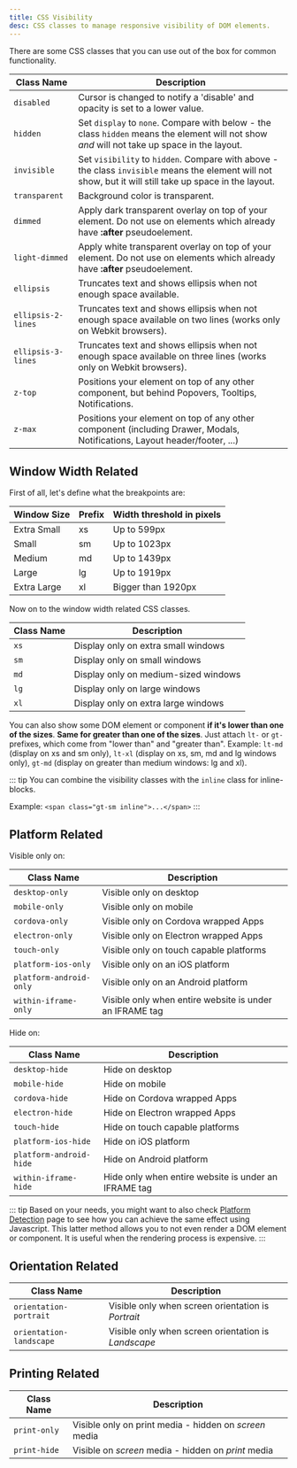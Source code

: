 ```yaml
---
title: CSS Visibility
desc: CSS classes to manage responsive visibility of DOM elements.
---
```

There are some CSS classes that you can use out of the box for common functionality.

| Class Name | Description |
| --- | --- |
| `disabled` | Cursor is changed to notify a 'disable' and opacity is set to a lower value. |
| `hidden` | Set `display` to `none`. Compare with below - the class `hidden` means the element will not show _and_ will not take up space in the layout. |
| `invisible` | Set `visibility` to `hidden`. Compare with above - the class `invisible` means the element will not show, but it will still take up space in the layout. |
| `transparent` | Background color is transparent. |
| `dimmed` | Apply dark transparent overlay on top of your element. Do not use on elements which already have **:after** pseudoelement. |
| `light-dimmed` | Apply white transparent overlay on top of your element. Do not use on elements which already have **:after** pseudoelement. |
| `ellipsis` | Truncates text and shows ellipsis when not enough space available. |
| `ellipsis-2-lines` | Truncates text and shows ellipsis when not enough space available on two lines (works only on Webkit browsers). |
| `ellipsis-3-lines` | Truncates text and shows ellipsis when not enough space available on three lines (works only on Webkit browsers). |
| `z-top` | Positions your element on top of any other component, but behind Popovers, Tooltips, Notifications. |
| `z-max` | Positions your element on top of any other component (including Drawer, Modals, Notifications, Layout header/footer, ...) |

## Window Width Related
First of all, let's define what the breakpoints are:

| Window Size | Prefix | Width threshold in pixels |
| --- | --- | --- |
| Extra Small | xs | Up to 599px |
| Small | sm | Up to 1023px |
| Medium | md | Up to 1439px |
| Large | lg | Up to 1919px |
| Extra Large | xl | Bigger than 1920px |

Now on to the window width related CSS classes.

| Class Name | Description |
| --- | --- |
| `xs` | Display only on extra small windows |
| `sm` | Display only on small windows |
| `md` | Display only on medium-sized windows |
| `lg` | Display only on large windows |
| `xl` | Display only on extra large windows |

You can also show some DOM element or component **if it's lower than one of the sizes**. **Same for greater than one of the sizes**. Just attach `lt-` or `gt-` prefixes, which come from "lower than" and "greater than". Example: `lt-md` (display on xs and sm only), `lt-xl` (display on xs, sm, md and lg windows only), `gt-md` (display on greater than medium windows: lg and xl).

::: tip
You can combine the visibility classes with the `inline` class for inline-blocks.

Example: `<span class="gt-sm inline">...</span>`
:::

## Platform Related
Visible only on:

| Class Name | Description |
| --- | --- |
| `desktop-only` | Visible only on desktop |
| `mobile-only` | Visible only on mobile |
| `cordova-only` | Visible only on Cordova wrapped Apps |
| `electron-only` | Visible only on Electron wrapped Apps |
| `touch-only` | Visible only on touch capable platforms |
| `platform-ios-only` | Visible only on an iOS platform |
| `platform-android-only` | Visible only on an Android platform |
| `within-iframe-only` | Visible only when entire website is under an IFRAME tag |

Hide on:

| Class Name | Description |
| --- | --- |
| `desktop-hide` | Hide on desktop |
| `mobile-hide` | Hide on mobile |
| `cordova-hide` | Hide on Cordova wrapped Apps |
| `electron-hide` | Hide on Electron wrapped Apps |
| `touch-hide` | Hide on touch capable platforms |
| `platform-ios-hide` | Hide on iOS platform |
| `platform-android-hide` | Hide on Android platform |
| `within-iframe-hide` | Hide only when entire website is under an IFRAME tag |

::: tip
Based on your needs, you might want to also check [Platform Detection](/options/platform-detection) page to see how you can achieve the same effect using Javascript. This latter method allows you to not even render a DOM element or component. It is useful when the rendering process is expensive.
:::

## Orientation Related
| Class Name | Description |
| --- | --- |
| `orientation-portrait` | Visible only when screen orientation is *Portrait* |
| `orientation-landscape` | Visible only when screen orientation is *Landscape* |

## Printing Related
| Class Name | Description |
| --- | --- |
| `print-only` | Visible only on print media - hidden on *screen* media |
| `print-hide` | Visible on *screen* media - hidden on *print* media |

